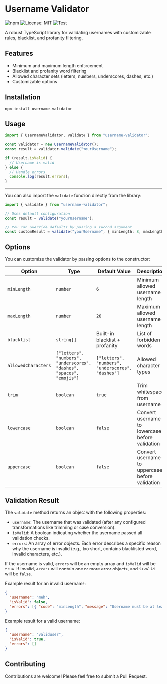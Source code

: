 # Username Validator

![npm](https://img.shields.io/npm/v/username-validator)
![License: MIT](https://img.shields.io/npm/l/username-validator)
![Test](https://img.shields.io/github/actions/workflow/status/mattiamalonni/username-validator/test.yml?branch=main)

A robust TypeScript library for validating usernames with customizable rules, blacklist, and profanity filtering.

## Features

- Minimum and maximum length enforcement
- Blacklist and profanity word filtering
- Allowed character sets (letters, numbers, underscores, dashes, etc.)
- Customizable options

## Installation

```bash
npm install username-validator
```

## Usage

```typescript
import { UsernameValidator, validate } from "username-validator";

const validator = new UsernameValidator();
const result = validator.validate("yourUsername");

if (result.isValid) {
  // Username is valid
} else {
  // Handle errors
  console.log(result.errors);
}
```

---

You can also import the `validate` function directly from the library:

```typescript
import { validate } from "username-validator";

// Uses default configuration
const result = validate("yourUsername");

// You can override defaults by passing a second argument
const customResult = validate("yourUsername", { minLength: 8, maxLength: 30 });
```

## Options

You can customize the validator by passing options to the constructor:

| Option              | Type                                                                  | Default Value                                     | Description                                     |
| ------------------- | --------------------------------------------------------------------- | ------------------------------------------------- | ----------------------------------------------- |
| `minLength`         | `number`                                                              | `6`                                               | Minimum allowed username length                 |
| `maxLength`         | `number`                                                              | `20`                                              | Maximum allowed username length                 |
| `blacklist`         | `string[]`                                                            | Built-in blacklist + profanity                    | List of forbidden words                         |
| `allowedCharacters` | `["letters", "numbers", "underscores", "dashes", "spaces", "emojis"]` | `["letters", "numbers", "underscores", "dashes"]` | Allowed character types                         |
| `trim`              | `boolean`                                                             | `true`                                            | Trim whitespace from username                   |
| `lowercase`         | `boolean`                                                             | `false`                                           | Convert username to lowercase before validation |
| `uppercase`         | `boolean`                                                             | `false`                                           | Convert username to uppercase before validation |

## Validation Result

The `validate` method returns an object with the following properties:

- `username`: The username that was validated (after any configured transformations like trimming or case conversion).
- `isValid`: A boolean indicating whether the username passed all validation checks.
- `errors`: An array of error objects. Each error describes a specific reason why the username is invalid (e.g., too short, contains blacklisted word, invalid characters, etc.).

If the username is valid, `errors` will be an empty array and `isValid` will be `true`. If invalid, `errors` will contain one or more error objects, and `isValid` will be `false`.

Example result for an invalid username:

```json
{
  "username": "meh",
  "isValid": false,
  "errors": [{ "code": "minLength", "message": "Username must be at least 4 characters long." }]
}
```

Example result for a valid username:

```json
{
  "username": "validuser",
  "isValid": true,
  "errors": []
}
```

## Contributing

Contributions are welcome! Please feel free to submit a Pull Request.
